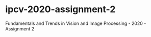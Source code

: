# ipcv-2020-assignment-2
Fundamentals and Trends in Vision and Image Processing - 2020 - Assignment 2
